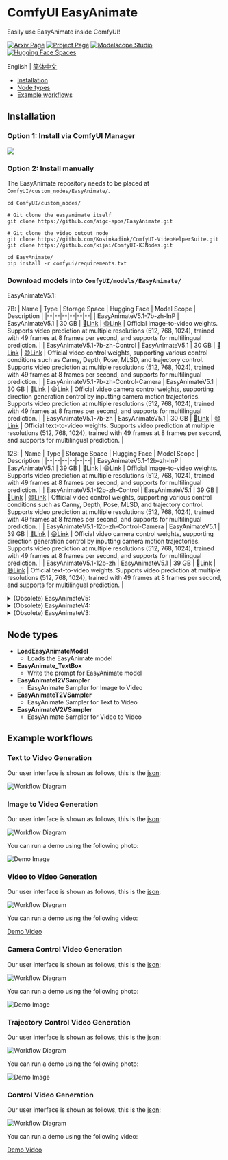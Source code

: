 # ComfyUI EasyAnimate
Easily use EasyAnimate inside ComfyUI!

[![Arxiv Page](https://img.shields.io/badge/Arxiv-Page-red)](https://arxiv.org/abs/2405.18991)
[![Project Page](https://img.shields.io/badge/Project-Website-green)](https://easyanimate.github.io/)
[![Modelscope Studio](https://img.shields.io/badge/Modelscope-Studio-blue)](https://modelscope.cn/studios/PAI/EasyAnimate/summary)
[![Hugging Face Spaces](https://img.shields.io/badge/%F0%9F%A4%97%20Hugging%20Face-Spaces-yellow)](https://huggingface.co/spaces/alibaba-pai/EasyAnimate)

English | [简体中文](./README_zh-CN.md)

- [Installation](#installation)
- [Node types](#node-types)
- [Example workflows](#example-workflows)

## Installation

### Option 1: Install via ComfyUI Manager
![](https://pai-aigc-photog.oss-cn-hangzhou.aliyuncs.com/easyanimate/asset/v5.1/ComfyUI_Manager.jpg)

### Option 2: Install manually
The EasyAnimate repository needs to be placed at `ComfyUI/custom_nodes/EasyAnimate/`.

```
cd ComfyUI/custom_nodes/

# Git clone the easyanimate itself
git clone https://github.com/aigc-apps/EasyAnimate.git

# Git clone the video outout node
git clone https://github.com/Kosinkadink/ComfyUI-VideoHelperSuite.git
git clone https://github.com/kijai/ComfyUI-KJNodes.git

cd EasyAnimate/
pip install -r comfyui/requirements.txt
```

### Download models into `ComfyUI/models/EasyAnimate/`

EasyAnimateV5.1:

7B:
| Name | Type | Storage Space | Hugging Face | Model Scope | Description |
|--|--|--|--|--|--|
| EasyAnimateV5.1-7b-zh-InP | EasyAnimateV5.1 | 30 GB | [🤗Link](https://huggingface.co/alibaba-pai/EasyAnimateV5.1-7b-zh-InP) | [😄Link](https://modelscope.cn/models/PAI/EasyAnimateV5.1-7b-zh-InP) | Official image-to-video weights. Supports video prediction at multiple resolutions (512, 768, 1024), trained with 49 frames at 8 frames per second, and supports for multilingual prediction. |
| EasyAnimateV5.1-7b-zh-Control | EasyAnimateV5.1 | 30 GB | [🤗Link](https://huggingface.co/alibaba-pai/EasyAnimateV5.1-7b-zh-Control) | [😄Link](https://modelscope.cn/models/PAI/EasyAnimateV5.1-7b-zh-Control) | Official video control weights, supporting various control conditions such as Canny, Depth, Pose, MLSD, and trajectory control. Supports video prediction at multiple resolutions (512, 768, 1024), trained with 49 frames at 8 frames per second, and supports for multilingual prediction. |
| EasyAnimateV5.1-7b-zh-Control-Camera | EasyAnimateV5.1 | 30 GB | [🤗Link](https://huggingface.co/alibaba-pai/EasyAnimateV5.1-7b-zh-Control-Camera) | [😄Link](https://modelscope.cn/models/PAI/EasyAnimateV5.1-7b-zh-Control-Camera) | Official video camera control weights, supporting direction generation control by inputting camera motion trajectories. Supports video prediction at multiple resolutions (512, 768, 1024), trained with 49 frames at 8 frames per second, and supports for multilingual prediction. |
| EasyAnimateV5.1-7b-zh | EasyAnimateV5.1 | 30 GB | [🤗Link](https://huggingface.co/alibaba-pai/EasyAnimateV5.1-7b-zh) | [😄Link](https://modelscope.cn/models/PAI/EasyAnimateV5.1-7b-zh) | Official text-to-video weights. Supports video prediction at multiple resolutions (512, 768, 1024), trained with 49 frames at 8 frames per second, and supports for multilingual prediction. |

12B:
| Name | Type | Storage Space | Hugging Face | Model Scope | Description |
|--|--|--|--|--|--|
| EasyAnimateV5.1-12b-zh-InP | EasyAnimateV5.1 | 39 GB | [🤗Link](https://huggingface.co/alibaba-pai/EasyAnimateV5.1-12b-zh-InP) | [😄Link](https://modelscope.cn/models/PAI/EasyAnimateV5.1-12b-zh-InP) | Official image-to-video weights. Supports video prediction at multiple resolutions (512, 768, 1024), trained with 49 frames at 8 frames per second, and supports for multilingual prediction. |
| EasyAnimateV5.1-12b-zh-Control | EasyAnimateV5.1 | 39 GB | [🤗Link](https://huggingface.co/alibaba-pai/EasyAnimateV5.1-12b-zh-Control) | [😄Link](https://modelscope.cn/models/PAI/EasyAnimateV5.1-12b-zh-Control) | Official video control weights, supporting various control conditions such as Canny, Depth, Pose, MLSD, and trajectory control. Supports video prediction at multiple resolutions (512, 768, 1024), trained with 49 frames at 8 frames per second, and supports for multilingual prediction. |
| EasyAnimateV5.1-12b-zh-Control-Camera | EasyAnimateV5.1 | 39 GB | [🤗Link](https://huggingface.co/alibaba-pai/EasyAnimateV5.1-12b-zh-Control-Camera) | [😄Link](https://modelscope.cn/models/PAI/EasyAnimateV5.1-12b-zh-Control-Camera) | Official video camera control weights, supporting direction generation control by inputting camera motion trajectories. Supports video prediction at multiple resolutions (512, 768, 1024), trained with 49 frames at 8 frames per second, and supports for multilingual prediction. |
| EasyAnimateV5.1-12b-zh | EasyAnimateV5.1 | 39 GB | [🤗Link](https://huggingface.co/alibaba-pai/EasyAnimateV5.1-12b-zh) | [😄Link](https://modelscope.cn/models/PAI/EasyAnimateV5.1-12b-zh) | Official text-to-video weights. Supports video prediction at multiple resolutions (512, 768, 1024), trained with 49 frames at 8 frames per second, and supports for multilingual prediction. |

<details>
  <summary>(Obsolete) EasyAnimateV5:</summary>

| Name | Type | Storage Space | Hugging Face | Model Scope | Description |
|--|--|--|--|--|--|
| EasyAnimateV5-12b-zh-InP | EasyAnimateV5 | 34 GB | [🤗Link](https://huggingface.co/alibaba-pai/EasyAnimateV5-12b-zh-InP) | [😄Link](https://modelscope.cn/models/PAI/EasyAnimateV5-12b-zh-InP) | Official image-to-video weights. Supports video prediction at multiple resolutions (512, 768, 1024), trained with 49 frames at 8 frames per second, and supports bilingual prediction in Chinese and English. |
| EasyAnimateV5-12b-zh-Control | EasyAnimateV5 | 34 GB | [🤗Link](https://huggingface.co/alibaba-pai/EasyAnimateV5-12b-zh-Control) | [😄Link](https://modelscope.cn/models/PAI/EasyAnimateV5-12b-zh-Control) | Official video control weights, supporting various control conditions such as Canny, Depth, Pose, MLSD, etc. Supports video prediction at multiple resolutions (512, 768, 1024) and is trained with 49 frames at 8 frames per second. Bilingual prediction in Chinese and English is supported. |
| EasyAnimateV5-12b-zh | EasyAnimateV5 | 34 GB | [🤗Link](https://huggingface.co/alibaba-pai/EasyAnimateV5-12b-zh) | [😄Link](https://modelscope.cn/models/PAI/EasyAnimateV5-12b-zh) | Official text-to-video weights. Supports video prediction at multiple resolutions (512, 768, 1024), trained with 49 frames at 8 frames per second, and supports bilingual prediction in Chinese and English. |
</details>

<details>
  <summary>(Obsolete) EasyAnimateV4:</summary>

| Name | Type | Storage Space | Hugging Face | Model Scope | Description |
|--|--|--|--|--|--|
| EasyAnimateV4-XL-2-InP | EasyAnimateV4 | Before extraction: 8.9 GB \/ After extraction: 14.0 GB |[🤗Link](https://huggingface.co/alibaba-pai/EasyAnimateV4-XL-2-InP)| [😄Link](https://modelscope.cn/models/PAI/EasyAnimateV4-XL-2-InP)| | Our official graph-generated video model is capable of predicting videos at multiple resolutions (512, 768, 1024, 1280) and has been trained on 144 frames at a rate of 24 frames per second. |
</details>

<details>
  <summary>(Obsolete) EasyAnimateV3:</summary>

| Name | Type | Storage Space | Hugging Face | Model Scope | Description |
|--|--|--|--|--|--|
| EasyAnimateV3-XL-2-InP-512x512 | EasyAnimateV3 | 18.2GB | [🤗Link](https://huggingface.co/alibaba-pai/EasyAnimateV3-XL-2-InP-512x512)| [😄Link](https://modelscope.cn/models/PAI/EasyAnimateV3-XL-2-InP-512x512) | EasyAnimateV3 official weights for 512x512 text and image to video resolution. Training with 144 frames and fps 24 |
| EasyAnimateV3-XL-2-InP-768x768 | EasyAnimateV3 | 18.2GB | [🤗Link](https://huggingface.co/alibaba-pai/EasyAnimateV3-XL-2-InP-768x768) | [😄Link](https://modelscope.cn/models/PAI/EasyAnimateV3-XL-2-InP-768x768) | EasyAnimateV3 official weights for 768x768 text and image to video resolution. Training with 144 frames and fps 24 |
| EasyAnimateV3-XL-2-InP-960x960 | EasyAnimateV3 | 18.2GB | [🤗Link](https://huggingface.co/alibaba-pai/EasyAnimateV3-XL-2-InP-960x960) | [😄Link](https://modelscope.cn/models/PAI/EasyAnimateV3-XL-2-InP-960x960) | EasyAnimateV3 official weights for 960x960 text and  image to video resolution. Training with 144 frames and fps 24 |
</details>

## Node types
- **LoadEasyAnimateModel**
    - Loads the EasyAnimate model
- **EasyAnimate_TextBox**
    - Write the prompt for EasyAnimate model
- **EasyAnimateI2VSampler**
    - EasyAnimate Sampler for Image to Video 
- **EasyAnimateT2VSampler**
    - EasyAnimate Sampler for Text to Video
- **EasyAnimateV2VSampler**
    - EasyAnimate Sampler for Video to Video

## Example workflows

### Text to Video Generation
Our user interface is shown as follows, this is the [json](https://pai-aigc-photog.oss-cn-hangzhou.aliyuncs.com/easyanimate/asset/v5.1/easyanimatev5.1_workflow_t2v.json):

![Workflow Diagram](https://pai-aigc-photog.oss-cn-hangzhou.aliyuncs.com/easyanimate/asset/v5.1/easyanimatev5.1_workflow_t2v.jpg)

### Image to Video Generation
Our user interface is shown as follows, this is the [json](https://pai-aigc-photog.oss-cn-hangzhou.aliyuncs.com/easyanimate/asset/v5.1/easyanimatev5.1_workflow_i2v.json):

![Workflow Diagram](https://pai-aigc-photog.oss-cn-hangzhou.aliyuncs.com/easyanimate/asset/v5.1/easyanimatev5.1_workflow_i2v.jpg)

You can run a demo using the following photo:

![Demo Image](https://pai-aigc-photog.oss-cn-hangzhou.aliyuncs.com/cogvideox_fun/asset/v1/firework.png)

### Video to Video Generation
Our user interface is shown as follows, this is the [json](https://pai-aigc-photog.oss-cn-hangzhou.aliyuncs.com/easyanimate/asset/v5.1/easyanimatev5.1_workflow_v2v.json):

![Workflow Diagram](https://pai-aigc-photog.oss-cn-hangzhou.aliyuncs.com/easyanimate/asset/v5.1/easyanimatev5.1_workflow_v2v.jpg)

You can run a demo using the following video:

[Demo Video](https://pai-aigc-photog.oss-cn-hangzhou.aliyuncs.com/cogvideox_fun/asset/v1/play_guitar.mp4)

### Camera Control Video Generation
Our user interface is shown as follows, this is the [json](https://pai-aigc-photog.oss-cn-hangzhou.aliyuncs.com/easyanimate/asset/v5.1/easyanimatev5.1_workflow_control_camera.json):

![Workflow Diagram](https://pai-aigc-photog.oss-cn-hangzhou.aliyuncs.com/easyanimate/asset/v5.1/easyanimatev5.1_workflow_control_camera.jpg)

You can run a demo using the following photo:

![Demo Image](https://pai-aigc-photog.oss-cn-hangzhou.aliyuncs.com/cogvideox_fun/asset/v1/firework.png)

### Trajectory Control Video Generation
Our user interface is shown as follows, this is the [json](https://pai-aigc-photog.oss-cn-hangzhou.aliyuncs.com/easyanimate/asset/v5.1/easyanimatev5.1_workflow_control_trajectory.json):

![Workflow Diagram](https://pai-aigc-photog.oss-cn-hangzhou.aliyuncs.com/easyanimate/asset/v5.1/easyanimatev5.1_workflow_control_trajectory.jpg)

You can run a demo using the following photo:

![Demo Image](https://pai-aigc-photog.oss-cn-hangzhou.aliyuncs.com/easyanimate/asset/v5.1/dog.png)

### Control Video Generation
Our user interface is shown as follows, this is the [json](https://pai-aigc-photog.oss-cn-hangzhou.aliyuncs.com/easyanimate/asset/v5/easyanimatev5.1_workflow_v2v_control.json):

![Workflow Diagram](https://pai-aigc-photog.oss-cn-hangzhou.aliyuncs.com/easyanimate/asset/v5.1/easyanimatev5.1_workflow_v2v_control.jpg)

You can run a demo using the following video:

[Demo Video](https://pai-aigc-photog.oss-cn-hangzhou.aliyuncs.com/cogvideox_fun/asset/v1.1/pose.mp4)